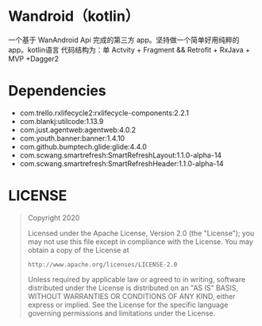 # Wandroid（kotlin）
一个基于 WanAndroid Api 完成的第三方 app。坚持做一个简单好用纯粹的 app。kotlin语言
代码结构为：单 Actvity + Fragment && Retrofit + RxJava + MVP +Dagger2






# Dependencies #
- com.trello.rxlifecycle2:rxlifecycle-components:2.2.1
- com.blankj:utilcode:1.13.9
- com.just.agentweb:agentweb:4.0.2
- com.youth.banner:banner:1.4.10
- com.github.bumptech.glide:glide:4.4.0
- com.scwang.smartrefresh:SmartRefreshLayout:1.1.0-alpha-14
- com.scwang.smartrefresh:SmartRefreshHeader:1.1.0-alpha-14

# LICENSE #
> Copyright 2020 
> 
> Licensed under the Apache License, Version 2.0 (the "License");
> you may not use this file except in compliance with the License.
> You may obtain a copy of the License at
> 
>     http://www.apache.org/licenses/LICENSE-2.0
> 
> Unless required by applicable law or agreed to in writing, software
> distributed under the License is distributed on an "AS IS" BASIS,
> WITHOUT WARRANTIES OR CONDITIONS OF ANY KIND, either express or implied.
> See the License for the specific language governing permissions and
> limitations under the License.
